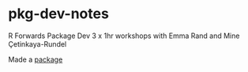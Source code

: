 # pkg-dev-notes
R Forwards Package Dev 3 x 1hr workshops with Emma Rand and Mine Çetinkaya-Rundel

Made a [package](/mypackage)
